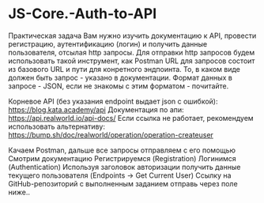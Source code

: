 # JS-Core.-Auth-to-API
Практическая задача
Вам нужно изучить документацию к API, провести регистрацию, аутентификацию (логин) и получить данные пользователя, отсылая http запросы. Для отправки http запросов будем использовать такой инструмент, как Postman URL для запросов состоит из базового URL и пути для конретного эндпоинта.
То, в каком виде должен быть запрос - указано в документации.
Формат данных в запросе - JSON, если не знакомы с этим форматом - почитайте.

Корневое API (без указания endpoint выдает json с ошибкой): https://blog.kata.academy/api
Документация по апи: https://api.realworld.io/api-docs/
Если ссылка не работает, рекомендуем использовать альтернативу: https://bump.sh/doc/realworld/operation/operation-createuser 

Качаем Postman, дальше все запросы отправляем с его помощью
Смотрим документацию
Регистрируемся (Registration)
Логинимся (Authentication)
Используя заголовок авторизации получить данные текущего пользователя (Endpoints -> Get Current User)
Ссылку на GitHub-репозиторий с выполненным заданием отправь через поле ниже..
